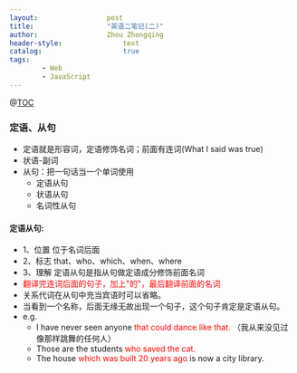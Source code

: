 ```yaml
---
layout:					post
title:					"英语二笔记(二)"
author:					Zhou Zhongqing
header-style:				text
catalog:					true
tags:
		- Web
		- JavaScript
---
```

@[TOC](目录)
###  定语、从句
- 定语就是形容词，定语修饰名词；前面有连词(What I said was true)
- 状语-副词
- 从句：把一句话当一个单词使用
	- 定语从句
	- 状语从句
	- 名词性从句

#### 定语从句:
- 1、位置 位于名词后面
- 2、标志  that、who、which、when、where
- 3、理解  定语从句是指从句做定语成分修饰前面名词
- <font color="red">翻译完连词后面的句子，加上"的"，最后翻译前面的名词</font>
- 关系代词在从句中充当宾语时可以省略。
- 当看到一个名称，后面无缘无故出现一个句子，这个句子肯定是定语从句。
- e.g.
	- I have never seen anyone <font color="red"> that could dance like that.</font> （我从来没见过像那样跳舞的任何人）
	- Those are the students  <font color="red"> who saved the cat.</font>
	- The house <font color="red">which was built 20 years ago </font> is now a city library. 